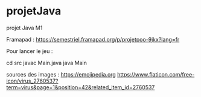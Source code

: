 # projetJava
projet Java M1

Framapad : https://semestriel.framapad.org/p/projetpoo-9jkx?lang=fr

Pour lancer le jeu :

cd src
javac Main.java
java Main

sources des images :
https://emojipedia.org
https://www.flaticon.com/free-icon/virus_2760537?term=virus&page=1&position=42&related_item_id=2760537
